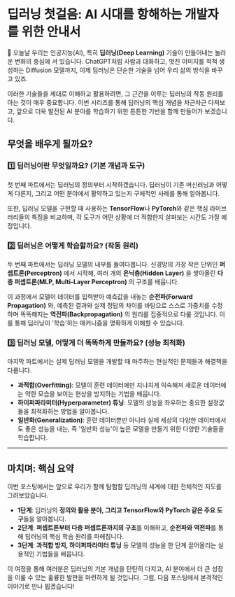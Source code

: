 # 딥러닝 첫걸음: AI 시대를 항해하는 개발자를 위한 안내서

👋 오늘날 우리는 인공지능(AI), 특히 **딥러닝(Deep Learning)** 기술이 만들어내는 놀라운 변화의 중심에 서 있습니다. ChatGPT처럼 사람과 대화하고, 멋진 이미지를 척척 생성하는 Diffusion 모델까지, 이제 딥러닝은 단순한 기술을 넘어 우리 삶의 방식을 바꾸고 있죠.

이러한 기술들을 제대로 이해하고 활용하려면, 그 근간을 이루는 딥러닝의 작동 원리를 아는 것이 매우 중요합니다. 이번 시리즈를 통해 딥러닝의 핵심 개념을 차근차근 다져보고, 앞으로 더욱 발전된 AI 분야를 학습하기 위한 튼튼한 기반을 함께 만들어가 보겠습니다.

## 무엇을 배우게 될까요?

### 1️⃣ 딥러닝이란 무엇일까요? (기본 개념과 도구)

첫 번째 파트에서는 딥러닝의 정의부터 시작하겠습니다. 딥러닝이 기존 머신러닝과 어떻게 다른지, 그리고 어떤 분야에서 활약하고 있는지 구체적인 사례를 통해 알아봅니다.

또한, 딥러닝 모델을 구현할 때 사용하는 **TensorFlow**나 **PyTorch**와 같은 핵심 라이브러리들의 특징을 비교하며, 각 도구가 어떤 상황에 더 적합한지 살펴보는 시간도 가질 예정입니다.

### 2️⃣ 딥러닝은 어떻게 학습할까요? (작동 원리)

두 번째 파트에서는 딥러닝 모델의 내부를 들여다봅니다. 신경망의 가장 작은 단위인 **퍼셉트론(Perceptron)** 에서 시작해, 여러 개의 **은닉층(Hidden Layer)** 을 쌓아올린 **다층 퍼셉트론(MLP, Multi-Layer Perceptron)** 의 구조를 배웁니다.

이 과정에서 모델이 데이터를 입력받아 예측값을 내놓는 **순전파(Forward Propagation)** 와, 예측된 결과와 실제 정답의 차이를 바탕으로 스스로 가중치를 수정하며 똑똑해지는 **역전파(Backpropagation)** 의 원리를 집중적으로 다룰 것입니다. 이를 통해 딥러닝이 '학습'하는 매커니즘을 명확하게 이해할 수 있습니다.

### 3️⃣ 딥러닝 모델, 어떻게 더 똑똑하게 만들까요? (성능 최적화)

마지막 파트에서는 실제 딥러닝 모델을 개발할 때 마주하는 현실적인 문제들과 해결책을 다룹니다.

- **과적합(Overfitting)**: 모델이 훈련 데이터에만 지나치게 익숙해져 새로운 데이터에는 약한 모습을 보이는 현상을 방지하는 기법을 배웁니다.
- **하이퍼파라미터(Hyperparameter) 튜닝**: 모델의 성능을 좌우하는 중요한 설정값들을 최적화하는 방법을 알아봅니다.
- **일반화(Generalization)**: 훈련 데이터뿐만 아니라 실제 세상의 다양한 데이터에서도 좋은 성능을 내는, 즉 '일반화 성능'이 높은 모델을 만들기 위한 다양한 기술들을 학습합니다.

---

## 마치며: 핵심 요약

이번 포스팅에서는 앞으로 우리가 함께 탐험할 딥러닝의 세계에 대한 전체적인 지도를 그려보았습니다.

- **1단계**: 딥러닝의 **정의와 활용 분야, 그리고 TensorFlow와 PyTorch 같은 주요 도구**들을 알아봅니다.
- **2단계**: **퍼셉트론부터 다층 퍼셉트론까지의 구조**를 이해하고, **순전파와 역전파**를 통해 딥러닝의 핵심 학습 원리를 파헤칩니다.
- **3단계**: **과적합 방지, 하이퍼파라미터 튜닝** 등 모델의 성능을 한 단계 끌어올리는 실용적인 기법들을 배웁니다.

이 여정을 통해 여러분은 딥러닝의 기본 개념을 탄탄히 다지고, AI 분야에서 더 큰 성장을 이룰 수 있는 훌륭한 발판을 마련하게 될 것입니다. 그럼, 다음 포스팅에서 본격적인 이야기로 만나 뵙겠습니다!
